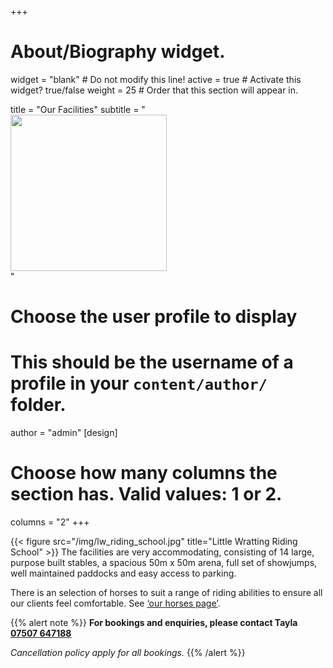 +++
# About/Biography widget.
widget = "blank"  # Do not modify this line!
active = true  # Activate this widget? true/false
weight = 25  # Order that this section will appear in.

title = "Our Facilities"
subtitle = "<br /><img src='/img/NewLogoFB.png' width='250px' /><br />"

# Choose the user profile to display
# This should be the username of a profile in your `content/author/` folder.
author = "admin"
[design]
  # Choose how many columns the section has. Valid values: 1 or 2.
  columns = "2"
+++

{{< figure src="/img/lw_riding_school.jpg" title="Little Wratting Riding School" >}}
The facilities are very accommodating, consisting of 14 large, purpose built stables, a spacious 50m x 50m arena, full set of showjumps, well maintained paddocks and easy access to parking.

There is an selection of horses to suit a range of riding abilities to ensure all our clients feel comfortable. See <a href="../media/our_horses/">‘our horses page’</a>.

{{% alert note %}}
**For bookings and enquiries, please contact Tayla [07507 647188](tel://07507647188)**

*Cancellation policy apply for all bookings.*
{{% /alert %}}

